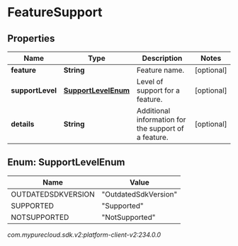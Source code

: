 # FeatureSupport


## Properties

| Name | Type | Description | Notes |
| ------------ | ------------- | ------------- | ------------- |
| **feature** | **String** | Feature name. |  [optional] |
| **supportLevel** | [**SupportLevelEnum**](#Enum--SupportLevelEnum) | Level of support for a feature. |  [optional] |
| **details** | **String** | Additional information for the support of a feature. |  [optional] |


## Enum: SupportLevelEnum

| Name | Value |
| ---- | ----- |
| OUTDATEDSDKVERSION | &quot;OutdatedSdkVersion&quot; | 
| SUPPORTED | &quot;Supported&quot; | 
| NOTSUPPORTED | &quot;NotSupported&quot; | 




_com.mypurecloud.sdk.v2:platform-client-v2:234.0.0_
